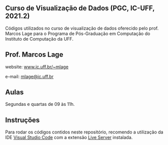 ## Curso de Visualização de Dados (PGC, IC-UFF, 2021.2)

Códigos utilizados no curso de visualização de dados oferecido pelo prof. Marcos Lage para o Programa de Pós-Graduação em Computação do Instituto de Computação da UFF.

## Prof. Marcos Lage
website: www.ic.uff.br/~mlage

e-mail: mlage@ic.uff.br

## Aulas
Segundas e quartas de 09 às 11h.

## Instruções
Para rodar os códigos contidos neste repositório, recomendo a utilização da IDE [Visual Studio Code](https://code.visualstudio.com/) com a extensão [Live Server](https://marketplace.visualstudio.com/items?itemName=ritwickdey.LiveServer) instalada.
